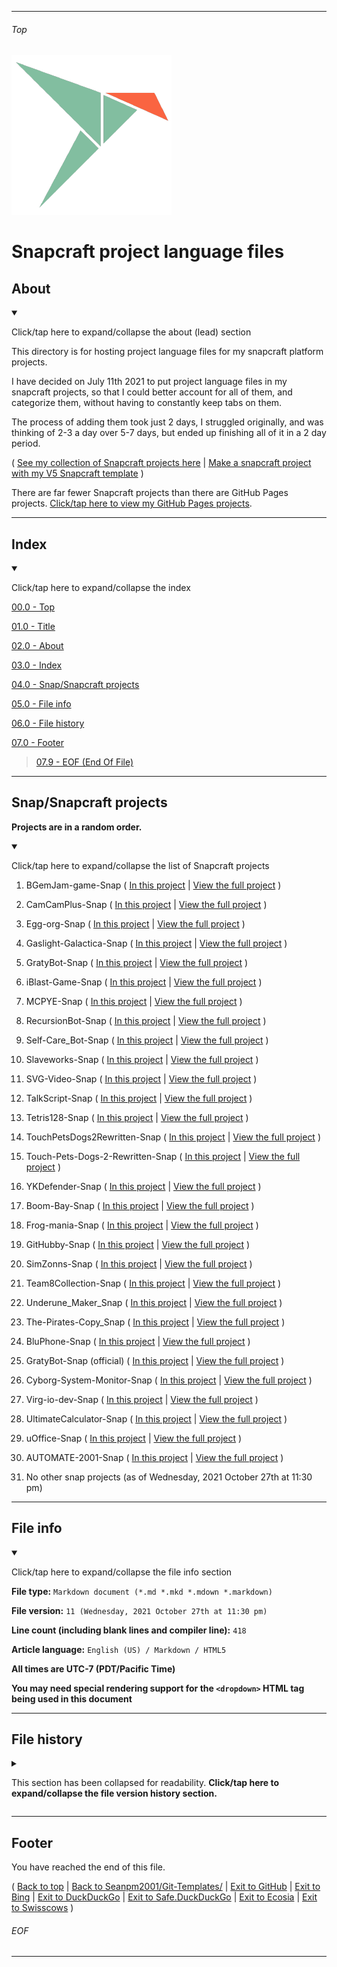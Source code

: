 
***

###### Top

![Snapcraft_Logo.png failed to load. The file may be missing or corrupt, or it may not have been referenced (linked to) correctly. Check the file for errors. First, check the`README.md` file for errors](/Git-Templates/ProjectLanguageFiles/Snapcraft/Snapcraft_Logo.png)

# Snapcraft project language files

## About

<details open><summary><p>Click/tap here to expand/collapse the about (lead) section</p></summary>

This directory is for hosting project language files for my snapcraft platform projects.

I have decided on July 11th 2021 to put project language files in my snapcraft projects, so that I could better account for all of them, and categorize them, without having to constantly keep tabs on them.

The process of adding them took just 2 days, I struggled originally, and was thinking of 2-3 a day over 5-7 days, but ended up finishing all of it in a 2 day period.

( [See my collection of Snapcraft projects here](https://github.com/Seanpm2001-Snapcraft/) | [Make a snapcraft project with my V5 Snapcraft template](https://github.com/seanpm2001/Snapcraft-template_V5/) )

There are far fewer Snapcraft projects than there are GitHub Pages projects. [Click/tap here to view my GitHub Pages projects](/Git-Templates/ProjectLanguageFiles/GitHub-Pages/).

</details>

***

## Index

<details open><summary><p>Click/tap here to expand/collapse the index</p></summary>

[00.0 - Top](#Top)

[01.0 - Title](#Snapcraft-project-language-files)

[02.0 - About](#About)

[03.0 - Index](#Index)

[04.0 - Snap/Snapcraft projects](#Snap-Snapcraft-projects)

[05.0 - File info](#File-info)

[06.0 - File history](#File-history)

[07.0 - Footer](#Footer)

> [07.9 - EOF (End Of File)](#EOF)

</details>

***

## Snap/Snapcraft projects

**Projects are in a random order.**

<details open><summary><p>Click/tap here to expand/collapse the list of Snapcraft projects</p></summary>

1. BGemJam-game-Snap ( [In this project](/Git-Templates/ProjectLanguageFiles/Snapcraft/BGemJam-game-Snap/) | [View the full project](https://github.com/BGemJam-game/BGemJam-game-Snap/) )

2. CamCamPlus-Snap ( [In this project](/Git-Templates/ProjectLanguageFiles/Snapcraft/CamCamPlus-Snap/) | [View the full project](https://github.com/CamCamPlus/CamCamPlus-Snap/) )

3. Egg-org-Snap ( [In this project](/Git-Templates/ProjectLanguageFiles/Snapcraft/Egg-org-Snap/) | [View the full project](https://github.com/Egg-org/Egg-org-Snap/) )

4. Gaslight-Galactica-Snap ( [In this project](/Git-Templates/ProjectLanguageFiles/Snapcraft/Gaslight-Galactica-Snap/) | [View the full project](https://github.com/Gaslight-Galactica/Gaslight-Galactica-Snap/) )

5. GratyBot-Snap ( [In this project](/Git-Templates/ProjectLanguageFiles/Snapcraft/GratyBot-Snap/) | [View the full project](https://github.com/Seanpm2001-Robotics/GratyBot-Snap/) )

6. iBlast-Game-Snap ( [In this project](/Git-Templates/ProjectLanguageFiles/Snapcraft/iBlast-Game-Snap/) | [View the full project](https://github.com/iBlast-Game/iBlast-Game-Snap/) )

7. MCPYE-Snap ( [In this project](/Git-Templates/ProjectLanguageFiles/Snapcraft/MCPYE-Snap/) | [View the full project](https://github.com/MCPYE/MCPYE-Snap/) )

8. RecursionBot-Snap ( [In this project](/Git-Templates/ProjectLanguageFiles/Snapcraft/RecursionBot-Snap/) | [View the full project](https://github.com/Seanpm2001-Robotics/RecursionBot-Snap/) )

9. Self-Care_Bot-Snap ( [In this project](/Git-Templates/ProjectLanguageFiles/Snapcraft/Self-Care_Bot-Snap/) | [View the full project](https://github.com/Seanpm2001-Robotics/Self-Care_Bot-Snap/) )

10. Slaveworks-Snap ( [In this project](/Git-Templates/ProjectLanguageFiles/Snapcraft/Slaveworks-Snap/) | [View the full project](https://github.com/Slaveworks/Slaveworks-Snap/) )

11. SVG-Video-Snap ( [In this project](/Git-Templates/ProjectLanguageFiles/Snapcraft/SVG-video-Snap/) | [View the full project](https://github.com/SVG-video/SVG-video-Snap/) )

12. TalkScript-Snap ( [In this project](/Git-Templates/ProjectLanguageFiles/Snapcraft/TalkScript-Snap/) | [View the full project](https://github.com/TalkScript/TalkScript-Snap/) )

13. Tetris128-Snap ( [In this project](/Git-Templates/ProjectLanguageFiles/Snapcraft/Tetris128-Snap/) | [View the full project](https://github.com/Tetris128/Tetris128-Snap/) )

14. TouchPetsDogs2Rewritten-Snap ( [In this project](/Git-Templates/ProjectLanguageFiles/Snapcraft/TouchPetsDogs2Rewritten-Snap/) | [View the full project](https://github.com/TouchPetsDogs2Rewritten/TouchPetsDogs2Rewritten-Snap/) )

15. Touch-Pets-Dogs-2-Rewritten-Snap ( [In this project](/Git-Templates/ProjectLanguageFiles/Snapcraft/Touch-Pets-Dogs-2-Rewritten-Snap/) | [View the full project](https://github.com/TouchPetsDogs2Rewritten/Touch-Pets-Dogs-2-Rewritten-Snap/) )

16. YKDefender-Snap ( [In this project](/Git-Templates/ProjectLanguageFiles/Snapcraft/YKDefender-Snap/) | [View the full project](https://github.com/YKDefender/YKDefender-Snap) )

17. Boom-Bay-Snap ( [In this project](/Git-Templates/ProjectLanguageFiles/Snapcraft/Boom-Bay-Snap/) | [View the full project](https://github.com/Boom-Bay/Boom-Bay-Snap/) )

18. Frog-mania-Snap ( [In this project](/Git-Templates/ProjectLanguageFiles/Snapcraft/Frog-mania-Snap/) | [View the full project](https://github.com/Frog-mania/Frog-mania-Snap/) )

19. GitHubby-Snap ( [In this project](/Git-Templates/ProjectLanguageFiles/Snapcraft/GitHubby-Snap/) | [View the full project](https://github.com/GitHubby-development/GitHubby-Snap/) )

20. SimZonns-Snap ( [In this project](/Git-Templates/ProjectLanguageFiles/Snapcraft/SimZonns-Snap/) | [View the full project](https://github.com/SimZonns/SimZonns-Snap/) )

21. Team8Collection-Snap ( [In this project](/Git-Templates/ProjectLanguageFiles/Snapcraft/Team8Collection-Snap/) | [View the full project](https://github.com/Team8Collection/Team8Collection-Snap/) )

22. Underune_Maker_Snap ( [In this project](/Git-Templates/ProjectLanguageFiles/Snapcraft/Underune_Maker-_nap/) | [View the full project](https://github.com/Underune_Maker/Underune_Maker_Snap/) )

23. The-Pirates-Copy_Snap ( [In this project](/Git-Templates/ProjectLanguageFiles/Snapcraft/The-Pirates-Copy-Snap/) | [View the full project](https://github.com/The-Pirates-Copy/The-Pirates-Copy-Snap/) )

24. BluPhone-Snap ( [In this project](/Git-Templates/ProjectLanguageFiles/Snapcraft/BluPhone-Snap/) | [View the full project](https://github.com/BluPhone/BluPhone-Snap/) )

25. GratyBot-Snap (official) ( [In this project](/Git-Templates/ProjectLanguageFiles/Snapcraft/GratyBot-Snap-1/) | [View the full project](https://github.com/GratyBot/GratyBot-Snap/) )

26. Cyborg-System-Monitor-Snap ( [In this project](/Git-Templates/ProjectLanguageFiles/Snapcraft/Cyborg-System-Monitor-Snap/) | [View the full project](https://github.com/Cyborg-System-Monitor/Cyborg-System-Monitor-Snap) )

27. Virg-io-dev-Snap ( [In this project](/Git-Templates/ProjectLanguageFiles/Snapcraft/Virg-io-dev-Snap/) | [View the full project](https://github.com/Virg-io-dev/Virg-io-dev-Snap) )

28. UltimateCalculator-Snap ( [In this project](/Git-Templates/ProjectLanguageFiles/Snapcraft/UltimateCalculator-Snap/) | [View the full project](https://github.com/UltimateCalculator/UltimateCalculator-Snap) )

29. uOffice-Snap ( [In this project](/Git-Templates/ProjectLanguageFiles/Snapcraft/uOffice-Snap/) | [View the full project](https://github.com/uOffice/uOffice-Snap) )

30. AUTOMATE-2001-Snap ( [In this project](/Git-Templates/ProjectLanguageFiles/Snapcraft/AUTOMATE-2001-Snap/) | [View the full project](https://github.com/AUTOMATE-2001/AUTOMATE-2001-Snap) )

31. No other snap projects (as of Wednesday, 2021 October 27th at 11:30 pm)

</details>

***

## File info

<details open><summary><p>Click/tap here to expand/collapse the file info section</p></summary>

**File type:**  `Markdown document (*.md *.mkd *.mdown *.markdown)`

**File version:** `11 (Wednesday, 2021 October 27th at 11:30 pm)`

**Line count (including blank lines and compiler line):** `418`

**Article language:** `English (US) / Markdown / HTML5`

**All times are UTC-7 (PDT/Pacific Time)**

**You may need special rendering support for the `<dropdown>` HTML tag being used in this document**

</details>

***

## File history

<details>
  <summary><p>This section has been collapsed for readability. <b>Click/tap here to expand/collapse the file version history section.</b></p></summary>

**Version 1 (Sunday, July 11th 2021 at 8:51 pm)**

> Changes:

> * Started the file

> * Added the todo section

> * Added the snap projects section

> * Added the file info section

> * Added the file history section

> * Added the footer

> * No other changes in version 1

**Version 2 (Monday, July 12th 2021 at 4:07 pm)**

> Changes:

> * Changed the TODO section to the About section

> * Updated the list to contain entries for the current 15 snap projects

> * Updated the file info section

> * Updated the file history section

> * No other changes in version 2

**Version 3 (Wednesday, July 14th 2021 at 5:46 pm)**

> Changes:

> * Updated the list to add the most recent entry (1x)

> * Updated the file info section

> * Updated the file history section

> * No other changes in version 3

**Version 4 (Wednesday, July 21st 2021 at 8:58 pm)**

> Changes:

> * Updated the list to add the most recent entry (4x)

> * Updated the file info section

> * Updated the file history section

> * No other changes in version 4

**Version 5 (Saturday, July 24th 2021 at 9:55 pm)**

> Changes:

> * Updated the list to add the most recent entry (1x)

> * Updated the file info section

> * Updated the file history section

> * No other changes in version 5

**Version 6 (Saturday, July 31st 2021 at 7:14 pm)**

> Changes:

> * Updated the list to add the most recent entry (1x)

> * Updated the file info section

> * Updated the file history section

> * No other changes in version 6

**Version 7 (Wednesday, August 11th 2021 at 7:23 pm)**

> Changes:

> * Updated the list to add the most recent entry (3x)

> * Updated the file info section

> * Updated the file history section

> * Updated the footer

> * No other changes in version 7

**Version 8 (Tuesday, 2021 September 7th at 5:03 pm)**

> Changes:

> * Updated the list to add the most recent entry (3x)

> * Updated the file info section

> * Updated the file history section

> * Updated the footer to add support for safe.duckduckgo and Swisscows

> * No other changes in version 8

**Version 9 (Thursday, 2021 October 21st at 7:11 pm)**

> Changes:

> * Updated the list to add the most recent entry (1x)

> * Updated the file info section

> * Updated the file history section

> * No other changes in version 9

**Version 10 (Thursday, 2021 October 21st at 7:30 pm)**

> Changes:

> * Cleaned the file up a bit

> * Added the Snapcraft logo

> * Updated the lead section with new data

> * Fixed several Snapcraft links

> * Added an index

> * Updated the footer

> * Updated the file info section

> * Updated the file history section

> * No other changes in version 10

**Version 11 (2021, Wednesday, October 27th at 11:30 pm)**

> Changes:

> * Added 1 new entry

> * Updated the file info section

> * Updated the file history section

> * No other changes in version 11

**Version 12 (Coming soon)**

> Changes:

> * Coming soon!

> * No other changes in version 12

**Version 13 (Coming soon)**

> Changes:

> * Coming soon!

> * No other changes in version 13

**Version 14 (Coming soon)**

> Changes:

> * Coming soon!

> * No other changes in version 14

**Version 15 (Coming soon)**

> Changes:

> * Coming soon!

> * No other changes in version 15

**Version 16 (Coming soon)**

> Changes:

> * Coming soon!

> * No other changes in version 16

**Version 17 (Coming soon)**

> Changes:

> * Coming soon!

> * No other changes in version 17

**Version 18 (Coming soon)**

> Changes:

> * Coming soon!

> * No other changes in version 18

**Version 19 (Coming soon)**

> Changes:

> * Coming soon!

> * No other changes in version 19

**Version 20 (Coming soon)**

> Changes:

> * Coming soon!

> * No other changes in version 20

**Version 21 (Coming soon)**

> Changes:

> * Coming soon!

> * No other changes in version 21

**Version 22 (Coming soon)**

> Changes:

> * Coming soon!

> * No other changes in version 22

</details>

***

## Footer

You have reached the end of this file.

( [Back to top](#Snapcraft-project-language-files) | [Back to Seanpm2001/Git-Templates/](/Git-Templates/) | [Exit to GitHub](https://github.com/) | [Exit to Bing](https://www.bing.com/) | [Exit to DuckDuckGo](https://duckduckgo.com/) | [Exit to Safe.DuckDuckGo](https://safe.duckduckgo.com/) | [Exit to Ecosia](https://www.ecosia.org/) | [Exit to Swisscows](https://www.swisscows.com/) )

###### EOF

***

<!--

## TODO

I have deciced to put project language files in my snapcraft projects, so that I could better account for all of them, and categorize them, without having to constantly keep tabs on them.

I have 16 project language files to create before I am caught up. Once done, a `README.md` file and a `/!DOCS/` directory similar to the one in the GitHub Pages project language file directory will be created here.

I am expected to be finished and ready to do this by by July 12th to July 14th 2021.

!-->
